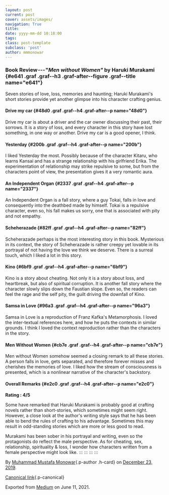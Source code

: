 ```yaml
---
layout: post
current: post
cover: assets/images/
navigation: True
title: 
date: yyyy-mm-dd 10:18:00
tags: 
class: post-template
subclass: 'post'
author: mmmonowar
---
```


### Book Review --- "*Men without Women"* by Haruki Murakami {#e641 .graf .graf--h3 .graf-after--figure .graf--title name="e641"}

Seven stories of love, loss, memories and haunting; Haruki Murakami's
short stories provide yet another glimpse into his character crafting
genius.

#### Drive my car {#48d0 .graf .graf--h4 .graf-after--p name="48d0"}

Drive my car is about a driver and the car owner discussing their past,
their sorrows. It is a story of loss, and every character in this story
have lost something, in one way or another. Drive my car is a good
opener, I think.

#### Yesterday {#200b .graf .graf--h4 .graf-after--p name="200b"}

I liked Yesterday the most. Possibly because of the character Kitaru,
who learns Kansai and has a strange relationship with his girlfriend
Erika. The experimentation of relationship may strike repulsive to some,
but from the characters point of view, the presentation gives it a very
romantic aura.

#### An Independent Organ {#2337 .graf .graf--h4 .graf-after--p name="2337"}

An Independent Organ is a fall story, where a guy Tokai, falls in love
and consequently into the deathbed made by himself. Tokai is a repulsive
character, even so, his fall makes us sorry, one that is associated with
pity and not empathy.

#### Scheherazade {#82ff .graf .graf--h4 .graf-after--p name="82ff"}

Scheherazade perhaps is the most interesting story in this book.
Mysterious in its context, the story of Scheherazade is rather creepy
yet lovable in its portrayal of not having the love we think we deserve.
There is a surreal touch, which I liked a lot in this story.

#### Kino {#6bf9 .graf .graf--h4 .graf-after--p name="6bf9"}

Kino is a story about cheating. Not only it is a story about loss, and
heartbreak, but also of spiritual corruption. It is another fall story
where the character slowly slips down the Faustian slope. Even so, the
readers can feel the rage and the self pity, the guilt driving the
downfall of Kino.

#### Samsa in Love {#96a3 .graf .graf--h4 .graf-after--p name="96a3"}

Samsa in Love is a reproduction of Franz Kafka's Metamorphosis. I loved
the inter-textual references here, and how he puts the contexts in
similar grounds. I think I loved the context reproduction rather than
the characters in the story.

#### Men Without Women {#cb7e .graf .graf--h4 .graf-after--p name="cb7e"}

Men without Women somehow seemed a closing remark to all these stories.
A person falls in love, gets separated, and therefore forever misses and
cherishes the memories of love. I liked how the stream of consciousness
is presented, which is a nonlinear narrative of the character's
backstory.

#### Overall Remarks {#e2c0 .graf .graf--h4 .graf-after--p name="e2c0"}

**Rating : 4/5**

Some have remarked that Haruki Murakami is probably good at crafting
novels rather than short-stories, which sometimes might seem right.
However, a close look at the author's writing style says that he has
been able to bend the rules of crafting to his advantage. Sometimes this
may result in odd-standing stories which are more or less good to read.

Murakami has been sober in his portrayal and writing, even so the
protagonists do reflect the male perspective. As for cheating, sex,
relationship, spirituality & loss, I wonder how characters written from
a female perspective might look like.
:::
:::
:::
:::

By [Muhammad Mustafa Monowar](https://medium.com/@mmmonowar){.p-author
.h-card} on [December 23, 2019](https://medium.com/p/80a3141e2c7b).

[Canonical
link](https://medium.com/@mmmonowar/book-review-men-without-women-by-haruki-murakami-80a3141e2c7b){.p-canonical}

Exported from [Medium](https://medium.com) on June 11, 2021.
